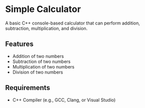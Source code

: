 # Simple Calculator

A basic C++ console-based calculator that can perform addition, subtraction, multiplication, and division.

## Features

- Addition of two numbers
- Subtraction of two numbers
- Multiplication of two numbers
- Division of two numbers

## Requirements

- C++ Compiler (e.g., GCC, Clang, or Visual Studio)
